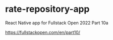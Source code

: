 # rate-repository-app

React Native app for Fullstack Open 2022 Part 10a

https://fullstackopen.com/en/part10/

